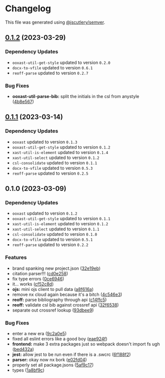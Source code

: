 # Changelog

This file was generated using [@jscutlery/semver](https://github.com/jscutlery/semver).

## [0.1.2](https://github.com/TrialAndErrorOrg/parsers/compare/ooxast-util-parse-bib-0.1.1...ooxast-util-parse-bib-0.1.2) (2023-03-29)

### Dependency Updates

* `ooxast-util-get-style` updated to version `0.2.0`
* `docx-to-vfile` updated to version `0.6.1`
* `reoff-parse` updated to version `0.2.7`

### Bug Fixes

* **ooxast-util-parse-bib:** split the initials in the csl from anystyle ([4b8e567](https://github.com/TrialAndErrorOrg/parsers/commit/4b8e5673a7ca43022206b2562762f4c8c8f285bd))

## [0.1.1](https://github.com/TrialAndErrorOrg/parsers/compare/ooxast-util-parse-bib-0.1.0...ooxast-util-parse-bib-0.1.1) (2023-03-14)

### Dependency Updates

* `ooxast` updated to version `0.1.3`
* `ooxast-util-get-style` updated to version `0.1.2`
* `xast-util-is-element` updated to version `0.1.4`
* `xast-util-select` updated to version `0.1.2`
* `csl-consolidate` updated to version `0.1.1`
* `docx-to-vfile` updated to version `0.5.3`
* `reoff-parse` updated to version `0.2.5`
## 0.1.0 (2023-03-09)

### Dependency Updates

* `ooxast` updated to version `0.1.2`
* `ooxast-util-get-style` updated to version `0.1.1`
* `xast-util-is-element` updated to version `0.1.2`
* `xast-util-select` updated to version `0.1.1`
* `csl-consolidate` updated to version `0.1.0`
* `docx-to-vfile` updated to version `0.5.1`
* `reoff-parse` updated to version `0.2.2`

### Features

* brand spanking new project.json ([32e19eb](https://github.com/TrialAndErrorOrg/parsers/commit/32e19ebf3f71c80336f637297d8f4db274d098bf))
* citation parser!!! ([cd0e258](https://github.com/TrialAndErrorOrg/parsers/commit/cd0e2586e3d180ccaa30c694a2dbc064a7f8466b))
* fix type errors ([0ce6946](https://github.com/TrialAndErrorOrg/parsers/commit/0ce6946f228d735dfea5177a941fa23dca474405))
* it... works ([cf52c8d](https://github.com/TrialAndErrorOrg/parsers/commit/cf52c8d4e0e45a1364ad7be39ca535593835c3ff))
* **ojs:** mini ojs client to pull data ([a8f616a](https://github.com/TrialAndErrorOrg/parsers/commit/a8f616a7cc83d8b5a1125f7c7244bfb55c4b8f32))
* remove nx cloud again because it's a bitch ([4c546e3](https://github.com/TrialAndErrorOrg/parsers/commit/4c546e3a77a3618fb64665f6318eb567e440c309))
* **reoff:** parse bibliography through api ([c14ffc5](https://github.com/TrialAndErrorOrg/parsers/commit/c14ffc579f7e9b52b8d72697cd8560920387671e))
* **reoff:** validate csl bib against crossref api ([32f6538](https://github.com/TrialAndErrorOrg/parsers/commit/32f6538e745dac563c0d4c5ed9fd77c0e03af6d5))
* separate out crossref lookup ([93dbee9](https://github.com/TrialAndErrorOrg/parsers/commit/93dbee92b8bb238cc1e0231392ad30440e6dabe5))


### Bug Fixes

* enter a new era ([9c2a0e5](https://github.com/TrialAndErrorOrg/parsers/commit/9c2a0e505472c43d384f3cc78543ad90877b7c3d))
* fixed all eslint errors like a good boy ([eae924f](https://github.com/TrialAndErrorOrg/parsers/commit/eae924fdc4e9741cc455696daf63754eb5a2481b))
* **frontend:** make 3 extra packages just so webpack doesn't import fs ugh ([bed432a](https://github.com/TrialAndErrorOrg/parsers/commit/bed432acf70a7950d981fff2a5bce4a98a4440ff))
* **jest:** allow jest to be run even if there is a .swcrc ([6f188f2](https://github.com/TrialAndErrorOrg/parsers/commit/6f188f2a06922ee00d9367b29e666894e48c6c1e))
* **parser:** okay now nx bork ([e02fd04](https://github.com/TrialAndErrorOrg/parsers/commit/e02fd0412196e36a7e8f39a4e5cb3664ce2f3305))
* properly set all package.jsons ([5af9c17](https://github.com/TrialAndErrorOrg/parsers/commit/5af9c177be9910511844c481ca59cfcc7bd9b0f6))
* types ([1a8bf9c](https://github.com/TrialAndErrorOrg/parsers/commit/1a8bf9c26bcc283c3a9d443e94e238881b9e2336))
